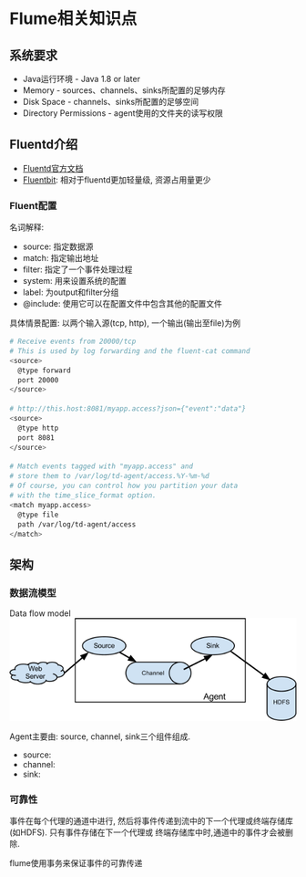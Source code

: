 # Flume相关知识点

## 系统要求
- Java运行环境 - Java 1.8 or later
- Memory - sources、channels、sinks所配置的足够内存
- Disk Space - channels、sinks所配置的足够空间
- Directory Permissions - agent使用的文件夹的读写权限

## Fluentd介绍
- [Fluentd官方文档](https://docs.fluentd.org/)
- [Fluentbit](https://docs.fluentbit.io/manual/): 相对于fluentd更加轻量级, 资源占用量更少

### Fluent配置

名词解释:
- source: 指定数据源
- match: 指定输出地址
- filter: 指定了一个事件处理过程
- system: 用来设置系统的配置
- label: 为output和filter分组
- @include: 使用它可以在配置文件中包含其他的配置文件

具体情景配置: 以两个输入源(tcp, http), 一个输出(输出至file)为例
```bash
# Receive events from 20000/tcp
# This is used by log forwarding and the fluent-cat command
<source>
  @type forward
  port 20000
</source>

# http://this.host:8081/myapp.access?json={"event":"data"}
<source>
  @type http
  port 8081
</source>

# Match events tagged with "myapp.access" and
# store them to /var/log/td-agent/access.%Y-%m-%d
# Of course, you can control how you partition your data
# with the time_slice_format option.
<match myapp.access>
  @type file
  path /var/log/td-agent/access
</match>
```

## 架构

### 数据流模型
Data flow model
![](../picture/prepare/flume%20agent.png)

Agent主要由: source, channel, sink三个组件组成.
- source:
- channel:
- sink: 

### 可靠性
事件在每个代理的通道中进行, 然后将事件传递到流中的下一个代理或终端存储库(如HDFS). 只有事件存储在下一个代理或
终端存储库中时,通道中的事件才会被删除.

flume使用事务来保证事件的可靠传递

